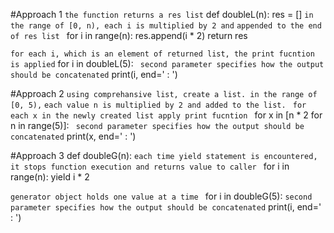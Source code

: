 #Approach 1
```the function returns a res list```
def doubleL(n):
    res = []
    ``` in the range of [0, n), each i is multiplied by 2 and ```
    ```appended to the end of res list ```
    for i in range(n): res.append(i * 2)
    return res

``` for each i, which is an element of returned list, the print fucntion is applied ```
for i in doubleL(5): 
    ``` second parameter specifies how the output should be concatenated```
    print(i, end=' : ')

#Approach 2
``` using comprehansive list, create a list. in the range of [0, 5), ```
```each value n is multiplied by 2 and added to the list. ```
```for each x in the newly created list apply print fucntion ```
for x in [n * 2 for n in range(5)]:
    ``` second parameter specifies how the output should be concatenated```
    print(x, end=' : ')

#Approach 3
def doubleG(n):
        ```each time yield statement is encountered, it stops function execution and returns value to caller ```
        for i in range(n):
            yield i * 2

```generator object holds one value at a time ```
for i in doubleG(5):
        ```second parameter specifies how the output should be concatenated```
        print(i, end=' : ')
